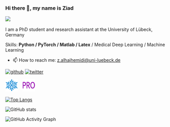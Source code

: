 ### Hi there 👋, my name is **Ziad**
![](https://arturssmirnovs.github.io/github-profile-readme-generator/images/banner.png)

I am a PhD student and research assistant at the University of Lübeck, Germany

Skills: **Python / PyTorch / Matlab / Latex** / Medical Deep Learning / Machine Learning 

- 📫 How to reach me: z.alhajhemidi@uni-luebeck.de 


[<img src='https://cdn.jsdelivr.net/npm/simple-icons@3.0.1/icons/github.svg' alt='github' height='40'>](https://github.com/ziadhemidi)  [<img src='https://cdn.jsdelivr.net/npm/simple-icons@3.0.1/icons/twitter.svg' alt='twitter' height='40'>](https://twitter.com/ziadhemidi)  

<a href='https://archiveprogram.github.com/'><img src='https://raw.githubusercontent.com/acervenky/animated-github-badges/master/assets/acbadge.gif' width='40' height='40'></a> <a href='https://github.com/pricing'><img src='https://raw.githubusercontent.com/acervenky/animated-github-badges/master/assets/pro.gif' width='40' height='40'></a> 

[![Top Langs](https://github-readme-stats.vercel.app/api/top-langs/?username=ziadhemidi)](https://github.com/anuraghazra/github-readme-stats)

![GitHub stats](https://github-readme-stats.vercel.app/api?username=ziadhemidi&show_icons=true)  

![GitHub Activity Graph](https://activity-graph.herokuapp.com/graph?username=ziadhemidi)  


